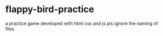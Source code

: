 # flappy-bird-practice
a practice game developed with html css and js 
pls ignore the naming of files
